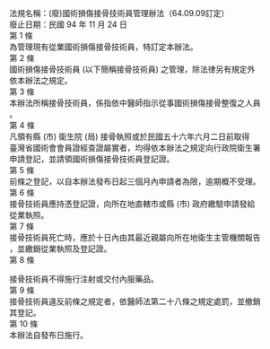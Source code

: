 法規名稱：(廢)國術損傷接骨技術員管理辦法（64.09.09訂定）  
廢止日期：民國 94 年 11 月 24 日  
第 1 條  
為管理現有從業國術損傷接骨技術員，特訂定本辦法。  
第 2 條  
國術損傷接骨技術員 (以下簡稱接骨技術員) 之管理，除法律另有規定外  
依本辦法之規定。  
第 3 條  
本辦法所稱接骨技術員，係指依中醫師指示從事國術損傷接骨整復之人員  
。  
第 4 條  
凡領有縣 (市) 衛生院 (局) 接骨執照或於民國五十六年六月二日前取得  
臺灣省國術會會員證經查證屬實者，均得依本辦法之規定向行政院衛生署  
申請登記，並請領國術損傷接骨技術員登記證。  
第 5 條  
前條之登記，以自本辦法發布日起三個月內申請者為限，逾期概不受理。  
第 6 條  
接骨技術員應持憑登記證，向所在地直轄市或縣 (市) 政府繳驗申請發給  
從業執照。  
第 7 條  
接骨技術員死亡時，應於十日內由其最近親屬向所在地衛生主管機關報告  
，並繳銷從業執照及登記證。  
第 8 條  


接骨技術員不得施行注射或交付內服藥品。  
第 9 條  
接骨技術員違反前條之規定者，依醫師法第二十八條之規定處罰，並撤銷  
其登記。  
第 10 條  
本辦法自發布日施行。  


